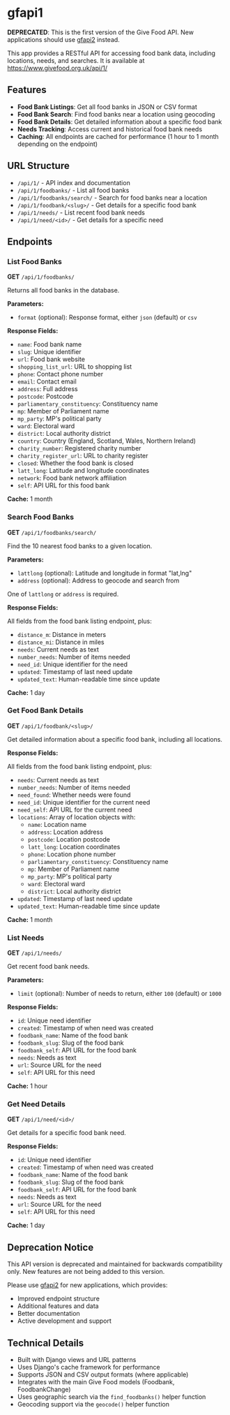 # gfapi1

**DEPRECATED**: This is the first version of the Give Food API. New applications should use [gfapi2](../gfapi2/) instead.

This app provides a RESTful API for accessing food bank data, including locations, needs, and searches. It is available at https://www.givefood.org.uk/api/1/

## Features

- **Food Bank Listings**: Get all food banks in JSON or CSV format
- **Food Bank Search**: Find food banks near a location using geocoding
- **Food Bank Details**: Get detailed information about a specific food bank
- **Needs Tracking**: Access current and historical food bank needs
- **Caching**: All endpoints are cached for performance (1 hour to 1 month depending on the endpoint)

## URL Structure

- `/api/1/` - API index and documentation
- `/api/1/foodbanks/` - List all food banks
- `/api/1/foodbanks/search/` - Search for food banks near a location
- `/api/1/foodbank/<slug>/` - Get details for a specific food bank
- `/api/1/needs/` - List recent food bank needs
- `/api/1/need/<id>/` - Get details for a specific need

## Endpoints

### List Food Banks

**GET** `/api/1/foodbanks/`

Returns all food banks in the database.

**Parameters:**
- `format` (optional): Response format, either `json` (default) or `csv`

**Response Fields:**
- `name`: Food bank name
- `slug`: Unique identifier
- `url`: Food bank website
- `shopping_list_url`: URL to shopping list
- `phone`: Contact phone number
- `email`: Contact email
- `address`: Full address
- `postcode`: Postcode
- `parliamentary_constituency`: Constituency name
- `mp`: Member of Parliament name
- `mp_party`: MP's political party
- `ward`: Electoral ward
- `district`: Local authority district
- `country`: Country (England, Scotland, Wales, Northern Ireland)
- `charity_number`: Registered charity number
- `charity_register_url`: URL to charity register
- `closed`: Whether the food bank is closed
- `latt_long`: Latitude and longitude coordinates
- `network`: Food bank network affiliation
- `self`: API URL for this food bank

**Cache:** 1 month

### Search Food Banks

**GET** `/api/1/foodbanks/search/`

Find the 10 nearest food banks to a given location.

**Parameters:**
- `lattlong` (optional): Latitude and longitude in format "lat,lng"
- `address` (optional): Address to geocode and search from

One of `lattlong` or `address` is required.

**Response Fields:**

All fields from the food bank listing endpoint, plus:
- `distance_m`: Distance in meters
- `distance_mi`: Distance in miles
- `needs`: Current needs as text
- `number_needs`: Number of items needed
- `need_id`: Unique identifier for the need
- `updated`: Timestamp of last need update
- `updated_text`: Human-readable time since update

**Cache:** 1 day

### Get Food Bank Details

**GET** `/api/1/foodbank/<slug>/`

Get detailed information about a specific food bank, including all locations.

**Response Fields:**

All fields from the food bank listing endpoint, plus:
- `needs`: Current needs as text
- `number_needs`: Number of items needed
- `need_found`: Whether needs were found
- `need_id`: Unique identifier for the current need
- `need_self`: API URL for the current need
- `locations`: Array of location objects with:
  - `name`: Location name
  - `address`: Location address
  - `postcode`: Location postcode
  - `latt_long`: Location coordinates
  - `phone`: Location phone number
  - `parliamentary_constituency`: Constituency name
  - `mp`: Member of Parliament name
  - `mp_party`: MP's political party
  - `ward`: Electoral ward
  - `district`: Local authority district
- `updated`: Timestamp of last need update
- `updated_text`: Human-readable time since update

**Cache:** 1 month

### List Needs

**GET** `/api/1/needs/`

Get recent food bank needs.

**Parameters:**
- `limit` (optional): Number of needs to return, either `100` (default) or `1000`

**Response Fields:**
- `id`: Unique need identifier
- `created`: Timestamp of when need was created
- `foodbank_name`: Name of the food bank
- `foodbank_slug`: Slug of the food bank
- `foodbank_self`: API URL for the food bank
- `needs`: Needs as text
- `url`: Source URL for the need
- `self`: API URL for this need

**Cache:** 1 hour

### Get Need Details

**GET** `/api/1/need/<id>/`

Get details for a specific food bank need.

**Response Fields:**
- `id`: Unique need identifier
- `created`: Timestamp of when need was created
- `foodbank_name`: Name of the food bank
- `foodbank_slug`: Slug of the food bank
- `foodbank_self`: API URL for the food bank
- `needs`: Needs as text
- `url`: Source URL for the need
- `self`: API URL for this need

**Cache:** 1 day

## Deprecation Notice

This API version is deprecated and maintained for backwards compatibility only. New features are not being added to this version.

Please use [gfapi2](../gfapi2/) for new applications, which provides:
- Improved endpoint structure
- Additional features and data
- Better documentation
- Active development and support

## Technical Details

- Built with Django views and URL patterns
- Uses Django's cache framework for performance
- Supports JSON and CSV output formats (where applicable)
- Integrates with the main Give Food models (Foodbank, FoodbankChange)
- Uses geographic search via the `find_foodbanks()` helper function
- Geocoding support via the `geocode()` helper function
